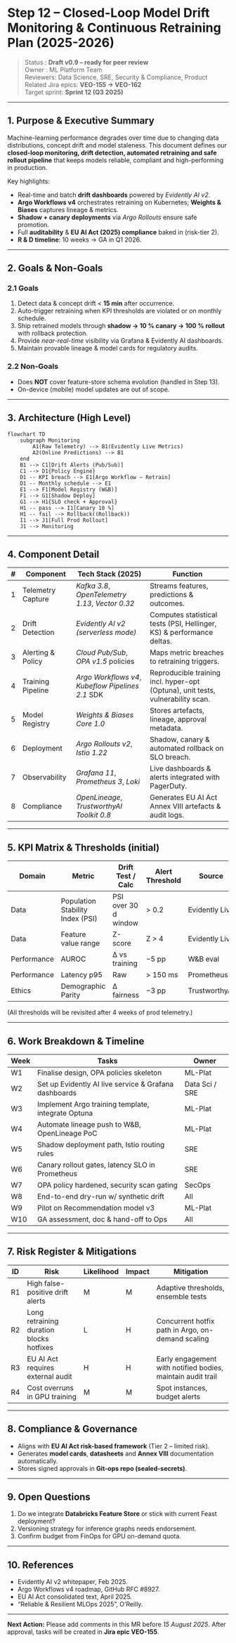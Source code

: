 # Step 12 – Closed-Loop Model Drift Monitoring & Continuous Retraining Plan (2025-2026)

> Status  : **Draft v0.9 – ready for peer review**  
> Owner    : ML Platform Team  
> Reviewers: Data Science, SRE, Security & Compliance, Product  
> Related Jira epics: **VEO-155 → VEO-162**  
> Target sprint: **Sprint 12 (Q3 2025)**

---

## 1. Purpose & Executive Summary
Machine-learning performance degrades over time due to changing data distributions, concept drift and model staleness. This document defines our **closed-loop monitoring, drift detection, automated retraining and safe rollout pipeline** that keeps models reliable, compliant and high-performing in production.

Key highlights:
* Real-time and batch **drift dashboards** powered by *Evidently AI v2*.
* **Argo Workflows v4** orchestrates retraining on Kubernetes; **Weights & Biases** captures lineage & metrics.
* **Shadow + canary deployments** via *Argo Rollouts* ensure safe promotion.
* Full **auditability** & **EU AI Act (2025) compliance** baked in (risk-tier 2).
* **R & D timeline**: 10 weeks → GA in Q1 2026.

---

## 2. Goals & Non-Goals
### 2.1 Goals
1. Detect data & concept drift < **15 min** after occurrence.  
2. Auto-trigger retraining when KPI thresholds are violated or on monthly schedule.  
3. Ship retrained models through **shadow → 10 % canary → 100 % rollout** with rollback protection.  
4. Provide *near-real-time* visibility via Grafana & Evidently AI dashboards.  
5. Maintain provable lineage & model cards for regulatory audits.

### 2.2 Non-Goals
* Does **NOT** cover feature-store schema evolution (handled in Step 13).  
* On-device (mobile) model updates are out of scope.

---

## 3. Architecture (High Level)
```mermaid
flowchart TD
    subgraph Monitoring
        A1(Raw Telemetry) --> B1(Evidently Live Metrics)
        A2(Online Predictions) --> B1
    end
    B1 --> C1[Drift Alerts (Pub/Sub)]
    C1 --> D1{Policy Engine}
    D1 -- KPI breach --> E1[Argo Workflow – Retrain]
    D1 -- Monthly schedule --> E1
    E1 --> F1[Model Registry (W&B)]
    F1 --> G1[Shadow Deploy]
    G1 --> H1{SLO check + Approval}
    H1 -- pass --> I1[Canary 10 %]
    H1 -- fail --> Rollback((Rollback))
    I1 --> J1[Full Prod Rollout]
    J1 --> Monitoring
```

---

## 4. Component Detail
| # | Component | Tech Stack (2025) | Function |
|---|-----------|-------------------|----------|
| 1 | Telemetry Capture | *Kafka 3.8*, *OpenTelemetry 1.13*, *Vector 0.32* | Streams features, predictions & outcomes. |
| 2 | Drift Detection | *Evidently AI v2 (serverless mode)* | Computes statistical tests (PSI, Hellinger, KS) & performance deltas. |
| 3 | Alerting & Policy | *Cloud Pub/Sub*, *OPA v1.5* policies | Maps metric breaches to retraining triggers. |
| 4 | Training Pipeline | *Argo Workflows v4*, *Kubeflow Pipelines 2.1* SDK | Reproducible training incl. hyper-opt (Optuna), unit tests, vulnerability scan. |
| 5 | Model Registry | *Weights & Biases Core 1.0* | Stores artefacts, lineage, approval metadata. |
| 6 | Deployment | *Argo Rollouts v2*, *Istio 1.22* | Shadow, canary & automated rollback on SLO breach. |
| 7 | Observability | *Grafana 11*, *Prometheus 3*, *Loki* | Live dashboards & alerts integrated with PagerDuty. |
| 8 | Compliance | *OpenLineage*, *TrustworthyAI Toolkit 0.8* | Generates EU AI Act Annex VIII artefacts & audit logs. |

---

## 5. KPI Matrix & Thresholds (initial)
| Domain | Metric | Drift Test / Calc | Alert Threshold | Source |
|--------|--------|-------------------|-----------------|--------|
| Data | Population Stability Index (PSI) | PSI over 30 d window | > 0.2 | Evidently Live |
| Data | Feature value range | Z-score | Z > 4 | Evidently Live |
| Performance | AUROC | Δ vs training | −5 pp | W&B eval |
| Performance | Latency p95 | Raw | > 150 ms | Prometheus |
| Ethics | Demographic Parity | Δ fairness | −3 pp | TrustworthyAI |

(All thresholds will be revisited after 4 weeks of prod telemetry.)

---

## 6. Work Breakdown & Timeline
| Week | Tasks | Owner |
|------|-------|-------|
| W1 | Finalise design, OPA policies skeleton | ML-Plat |
| W2 | Set up Evidently AI live service & Grafana dashboards | Data Sci / SRE |
| W3 | Implement Argo training template, integrate Optuna | ML-Plat |
| W4 | Automate lineage push to W&B, OpenLineage PoC | ML-Plat |
| W5 | Shadow deployment path, Istio routing rules | SRE |
| W6 | Canary rollout gates, latency SLO in Prometheus | SRE |
| W7 | OPA policy hardened, security scan gating | SecOps |
| W8 | End-to-end dry-run w/ synthetic drift | All |
| W9 | Pilot on Recommendation model v3 | ML-Plat |
| W10 | GA assessment, doc & hand-off to Ops | All |

---

## 7. Risk Register & Mitigations
| ID | Risk | Likelihood | Impact | Mitigation |
|----|------|-----------|--------|------------|
| R1 | High false-positive drift alerts | M | M | Adaptive thresholds, ensemble tests |
| R2 | Long retraining duration blocks hotfixes | L | H | Concurrent hotfix path in Argo, on-demand scaling |
| R3 | EU AI Act requires external audit | H | H | Early engagement with notified bodies, maintain audit trail |
| R4 | Cost overruns in GPU training | M | M | Spot instances, budget alerts |

---

## 8. Compliance & Governance
* Aligns with **EU AI Act risk-based framework** (Tier 2 – limited risk).  
* Generates **model cards**, **datasheets** and **Annex VIII** documentation automatically.  
* Stores signed approvals in **Git-ops repo (sealed-secrets)**.

---

## 9. Open Questions
1. Do we integrate **Databricks Feature Store** or stick with current Feast deployment?  
2. Versioning strategy for inference graphs needs endorsement.  
3. Confirm budget from FinOps for GPU on-demand quota.

---

## 10. References
* Evidently AI v2 whitepaper, Feb 2025.  
* Argo Workflows v4 roadmap, GitHub RFC #8927.  
* EU AI Act consolidated text, April 2025.  
* “Reliable & Resilient MLOps 2025”, O’Reilly.

---

**Next Action:** Please add comments in this MR before *15 August 2025*. After approval, tasks will be created in **Jira epic VEO-155**.